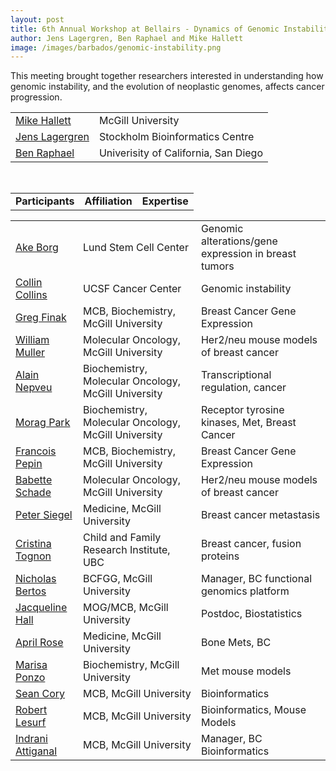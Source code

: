 ```yaml
---
layout: post
title: 6th Annual Workshop at Bellairs - Dynamics of Genomic Instability
author: Jens Lagergren, Ben Raphael and Mike Hallett
image: /images/barbados/genomic-instability.png
---
```


This meeting brought together researchers interested in understanding how genomic instability, and the evolution of neoplastic genomes, affects cancer progression.

<table  width="90%">
<tr><td><a href="http://www.mcb.mcgill.ca/~hallett/">Mike Hallett</a><td>McGill University</tr>
<tr><td><a href="http://www.nada.kth.se/~jensl">Jens Lagergren</a><td>Stockholm Bioinformatics Centre</tr>
<tr><td><a href="http://www-cse.ucsd.edu/~braphael/">Ben Raphael</a><td>Univerisity of California, San Diego</tr>
</table>




<br>
<table class="highlight" width="90%"><tr><td><b>Participants</b><td><b>Affiliation</b><td><b>Expertise</b></td></tr></table>


<table  width="90%">
<tr><td><a href="http://www.stemcellcenter.se/groups/Ake_Borg">Ake Borg</a><td>Lund Stem Cell Center<td>Genomic alterations/gene expression in breast tumors</tr>
<tr><td><a href="http://cancer.ucsf.edu/people/collins_colin.php">Collin Collins</a><td>UCSF Cancer Center<td>Genomic instability</tr>
<tr><td><a href="http://www.mcb.mcgill.ca/~finak">Greg Finak</a><td>MCB, Biochemistry, McGill University<td>Breast Cancer Gene Expression</tr>
<tr><td><a href="http://www.mcgill.ca/mog/research/muller/">William Muller</a><td>Molecular Oncology, McGill University<td>Her2/neu mouse models of breast cancer </tr>
<tr><td><a href="http://www.mcgill.ca/mog/research/nepveu/">Alain Nepveu</a><td>Biochemistry, Molecular Oncology, McGill University<td>Transcriptional regulation, cancer</tr>
<tr><td><a href="http://www.mcgill.ca/mog/research/park/">Morag Park</a><td>Biochemistry, Molecular Oncology, McGill University<td>Receptor tyrosine kinases, Met, Breast Cancer</tr>
<tr><td><a href="http://www.mcb.mcgill.ca/">Francois Pepin</a><td>MCB, Biochemistry, McGill University<td>Breast Cancer Gene Expression</tr>
<tr><td><a href="http://www.mcgill.ca/mog/research/muller/lab">Babette Schade</a><td>Molecular Oncology, McGill University<td>Her2/neu mouse models of breast cancer</tr>
<tr><td><a href="http://www.medicine.mcgill.ca/biochem/siegellab/index.htm">Peter Siegel</a><td>Medicine, McGill University<td>Breast cancer metastasis</tr>
<tr><td><a href="http://www.cfri.ca/our_research/researchers/search_researchers/researcher_detail.asp?ID=125">Cristina Tognon</a><td>Child and Family Research Institute, UBC<td>Breast cancer, fusion proteins </tr>
<tr><td><a href="http:">Nicholas Bertos</a><td>BCFGG, McGill University<td>Manager, BC functional genomics platform</tr>
<tr><td><a href="http:">Jacqueline Hall</a><td>MOG/MCB, McGill University<td>Postdoc, Biostatistics</tr>
<tr><td><a href="http">April Rose</a><td>Medicine, McGill University<td>Bone Mets, BC</tr>
<tr><td><a href="http">Marisa Ponzo</a><td>Biochemistry, McGill University<td>Met mouse models</tr>
<tr><td><a href="http:">Sean Cory</a><td>MCB, McGill University<td>Bioinformatics</tr>
<tr><td><a href="http:">Robert Lesurf</a><td>MCB, McGill University<td>Bioinformatics, Mouse Models</tr>
<tr><td><a href="http:">Indrani Attiganal</a><td>MCB, McGill University<td>Manager, BC Bioinformatics</tr>
</table>
 

